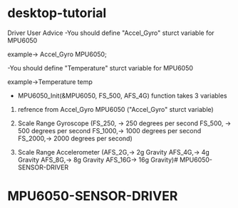 # desktop-tutorial
Driver User Advice
-You should define "Accel_Gyro" sturct variable for MPU6050

example-> Accel_Gyro MPU6050;

-You should define "Temperature" sturct variable for MPU6050 

example->Temperature temp

- MPU6050_Init(&MPU6050, FS_500, AFS_4G)  function takes 3 variables 

1. refrence from Accel_Gyro MPU6050 ("Accel_Gyro" sturct variable)
2. Scale Range Gyroscope (FS_250, ->  250  degrees per second
	                      FS_500, ->  500  degrees per second
	                      FS_1000,->  1000 degrees per second
	                      FS_2000,->  2000 degrees per second)
						  
						  
3. Scale Range Accelerometer (AFS_2G,-> 2g  Gravity
	                          AFS_4G,-> 4g  Gravity
	                          AFS_8G,-> 8g  Gravity
	                          AFS_16G-> 16g Gravity)# MPU6050-SENSOR-DRIVER
# MPU6050-SENSOR-DRIVER
